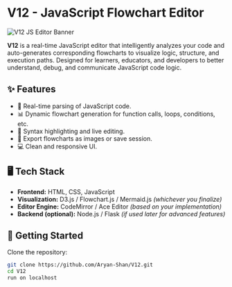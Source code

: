 # V12 - JavaScript Flowchart Editor

![V12 JS Editor Banner](https://github.com/Aryan-Shan/V12/assets/your-image-link-if-any)

**V12** is a real-time JavaScript editor that intelligently analyzes your code and auto-generates corresponding flowcharts to visualize logic, structure, and execution paths. Designed for learners, educators, and developers to better understand, debug, and communicate JavaScript code logic.

## ✨ Features

- 🧠 Real-time parsing of JavaScript code.
- 📊 Dynamic flowchart generation for function calls, loops, conditions, etc.
- 🎯 Syntax highlighting and live editing.
- 📎 Export flowcharts as images or save session.
- 💻 Clean and responsive UI.

## 🖥️ Tech Stack

- **Frontend:** HTML, CSS, JavaScript
- **Visualization:** D3.js / Flowchart.js / Mermaid.js *(whichever you finalize)*
- **Editor Engine:** CodeMirror / Ace Editor *(based on your implementation)*
- **Backend (optional):** Node.js / Flask *(if used later for advanced features)*

## 🚀 Getting Started

Clone the repository:

```bash
git clone https://github.com/Aryan-Shan/V12.git
cd V12
run on localhost
